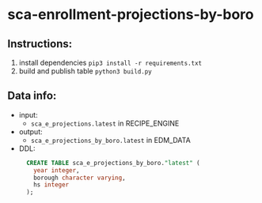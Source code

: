 # sca-enrollment-projections-by-boro

## Instructions: 
1. install dependencies `pip3 install -r requirements.txt`
2. build and publish table `python3 build.py`

## Data info: 
* input:
  * `sca_e_projections.latest` in RECIPE_ENGINE
* output: 
  * `sca_e_projections_by_boro.latest` in EDM_DATA
* DDL: 
  ```sql
    CREATE TABLE sca_e_projections_by_boro."latest" (
      year integer,
      borough character varying,
      hs integer
    );
  ```
